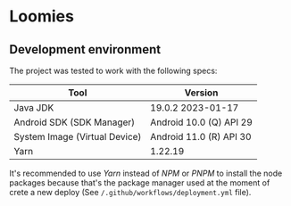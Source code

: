 # Loomies

## Development environment

The project was tested to work with the following specs:

| Tool                          | Version                 |
| ----------------------------- | ----------------------- |
| Java JDK                      | 19.0.2 2023-01-17       |
| Android SDK (SDK Manager)     | Android 10.0 (Q) API 29 |
| System Image (Virtual Device) | Android 11.0 (R) API 30 |
| Yarn                          | 1.22.19                 |

It's recommended to use _Yarn_ instead of _NPM_ or _PNPM_ to install the node
packages because that's the package manager used at the moment of crete a new
deploy (See `/.github/workflows/deployment.yml` file).
